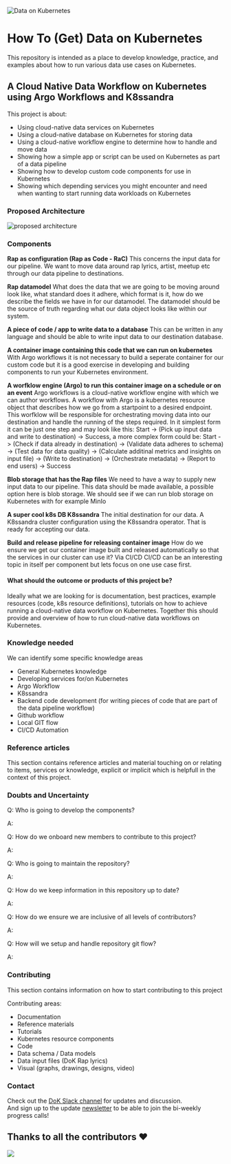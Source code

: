 ![](https://dok.community/wp-content/uploads/2021/03/WebKubernetes-estrecho.png "Data on Kubernetes")
# How To (Get) Data on Kubernetes

This repository is intended as a place to develop knowledge, practice, and examples about how to run various data use cases on Kubernetes.

## A Cloud Native Data Workflow on Kubernetes using Argo Workflows and K8ssandra

This project is about:
- Using cloud-native data services on Kubernetes
- Using a cloud-native database on Kubernetes for storing data
- Using a cloud-native workflow engine to determine how to handle and move data
- Showing how a simple app or script can be used on Kubernetes as part of a data pipeline
- Showing how to develop custom code components for use in Kubernetes
- Showing which depending services you might encounter and need when wanting to start running data workloads on Kubernetes

### Proposed Architecture
![proposed architecture](static/how_to_dok_proposed_architecture.png)

### Components
**Rap as configuration (Rap as Code - RaC)**
This concerns the input data for our pipeline. We want to move data around rap lyrics, artist, meetup etc through our data pipeline to destinations.

**Rap datamodel**
What does the data that we are going to be moving around look like, what standard does it adhere, which format is it, how do we describe the fields we have in for our datamodel. The datamodel should be the source of truth regarding what our data object looks like within our system.

**A piece of code / app to write data to a database**
This can be written in any language and should be able to write input data to our destination database.

**A container image containing this code that we can run on kubernetes**
With Argo workflows it is not necessary to build a seperate container for our custom code but it is a good exercise in developing and building components to run your Kubernetes environment.

**A worfklow engine (Argo) to run this container image on a schedule or on an event**
Argo workflows is a cloud-native workflow engine with which we can author workflows. A workflow with Argo is a kubernetes resource object that describes how we go from a startpoint to a desired endpoint. This worfklow will be responsible for orchestrating moving data into our destination and handle the running of the steps required. In it simplest form it can be just one step and may look like this: Start -> (Pick up input data and write to destination) -> Success, a more complex form could be: Start -> (Check if data already in destination) -> (Validate data adheres to schema) -> (Test data for data quality) -> (Calculate additinal metrics and insights on input file) -> (Write to destination) -> (Orchestrate metadata) -> (Report to end users) -> Success

**Blob storage that has the Rap files**
We need to have a way to supply new input data to our pipeline. This data should be made available, a possible option here is blob storage. We should see if we can run blob storage on Kubernetes with for example MinIo

**A super cool k8s DB K8ssandra**
The initial destination for our data. A K8ssandra cluster configuration using the K8ssandra operator. That is ready for accepting our data.

**Build and release pipeline for releasing container image**
How do we ensure we get our container image built and released automatically so that the services in our cluster can use it? Via CI/CD
CI/CD can be an interesting topic in itself per component but lets focus on one use case first.

#### What should the outcome or products of this project be?

Ideally what we are looking for is documentation, best practices, example resources (code, k8s resource definitions), tutorials on how to achieve running a cloud-native data workflow on Kubernetes.
Together this should provide and overview of how to run cloud-native data workflows on Kubernetes.

### Knowledge needed

We can identify some specific knowledge areas
- General Kubernetes knowledge
- Developing services for/on Kubernetes
- Argo Workflow
- K8ssandra
- Backend code development (for writing pieces of code that are part of the data pipeline workflow)
- Github workflow
- Local GIT flow
- CI/CD Automation

### Reference articles

This section contains reference articles and material touching on or relating to items, services or knowledge, explicit or implicit which is helpfull in the context of this project.

### Doubts and Uncertainty

Q: Who is going to develop the components?

A:

Q: How do we onboard new members to contribute to this project?

A:

Q: Who is going to maintain the repository?

A:

Q: How do we keep information in this repository up to date?

A:

Q: How do we ensure we are inclusive of all levels of contributors?

A:

Q: How will we setup and handle repository git flow?

A:

### Contributing

This section contains information on how to start contributing to this project

Contributing areas:
- Documentation
- Reference materials
- Tutorials
- Kubernetes resource components
- Code
- Data schema / Data models
- Data input files (DoK Rap lyrics)
- Visual (graphs, drawings, designs, video)

### Contact

Check out the [DoK Slack channel](https://dokcommunity.slack.com/archives/C029SP0H937) for updates and discussion.  
And sign up to the update [newsletter](https://docs.google.com/forms/d/e/1FAIpQLSeNTRsesRA7-1uMyFeHMMqfG9IgdVd7soY_L4wx5WqeDUcMjA/viewform) to be able to join the bi-weekly progress calls!

 
## Thanks to all the contributors ❤️
<a href = "https://github.com/dokc/how-to-dok/graphs/contributors">
  <img src = "https://contrib.rocks/image?repo=dokc/how-to-dok"/>
</a>
